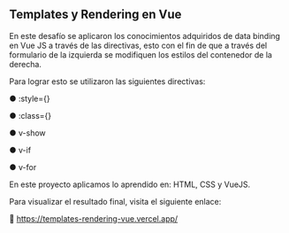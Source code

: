 ## Templates y Rendering en Vue

En este desafío se aplicaron los conocimientos adquiridos de data binding en Vue JS a través de las directivas, esto con el fin de que a través del formulario de la izquierda se modifiquen los estilos del contenedor de la derecha.

Para lograr esto se utilizaron las siguientes directivas:

● :style={}

● :class={}

● v-show

● v-if

● v-for

En este proyecto aplicamos lo aprendido en: HTML, CSS y VueJS.

Para visualizar el resultado final, visita el siguiente enlace:

🔗 https://templates-rendering-vue.vercel.app/
